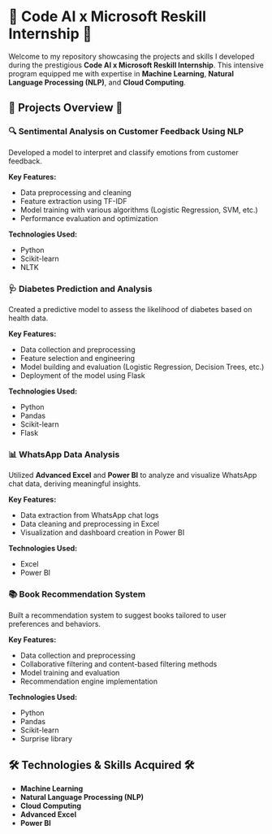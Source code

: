 # 🌟 Code AI x Microsoft Reskill Internship 🌟

Welcome to my repository showcasing the projects and skills I developed during the prestigious <b>Code AI x Microsoft Reskill Internship</b>. This intensive program equipped me with expertise in <b>Machine Learning</b>, <b>Natural Language Processing (NLP)</b>, and <b>Cloud Computing</b>.

## 🚀 Projects Overview 🚀

### 🔍 Sentimental Analysis on Customer Feedback Using NLP
Developed a model to interpret and classify emotions from customer feedback.

<b>Key Features:</b>
<ul>
  <li>Data preprocessing and cleaning</li>
  <li>Feature extraction using TF-IDF</li>
  <li>Model training with various algorithms (Logistic Regression, SVM, etc.)</li>
  <li>Performance evaluation and optimization</li>
</ul>

<b>Technologies Used:</b>
<ul>
  <li>Python</li>
  <li>Scikit-learn</li>
  <li>NLTK</li>
</ul>

### 🩺 Diabetes Prediction and Analysis
Created a predictive model to assess the likelihood of diabetes based on health data.

<b>Key Features:</b>
<ul>
  <li>Data collection and preprocessing</li>
  <li>Feature selection and engineering</li>
  <li>Model building and evaluation (Logistic Regression, Decision Trees, etc.)</li>
  <li>Deployment of the model using Flask</li>
</ul>

<b>Technologies Used:</b>
<ul>
  <li>Python</li>
  <li>Pandas</li>
  <li>Scikit-learn</li>
  <li>Flask</li>
</ul>

### 📊 WhatsApp Data Analysis
Utilized <b>Advanced Excel</b> and <b>Power BI</b> to analyze and visualize WhatsApp chat data, deriving meaningful insights.

<b>Key Features:</b>
<ul>
  <li>Data extraction from WhatsApp chat logs</li>
  <li>Data cleaning and preprocessing in Excel</li>
  <li>Visualization and dashboard creation in Power BI</li>
</ul>

<b>Technologies Used:</b>
<ul>
  <li>Excel</li>
  <li>Power BI</li>
</ul>

### 📚 Book Recommendation System
Built a recommendation system to suggest books tailored to user preferences and behaviors.

<b>Key Features:</b>
<ul>
  <li>Data collection and preprocessing</li>
  <li>Collaborative filtering and content-based filtering methods</li>
  <li>Model training and evaluation</li>
  <li>Recommendation engine implementation</li>
</ul>

<b>Technologies Used:</b>
<ul>
  <li>Python</li>
  <li>Pandas</li>
  <li>Scikit-learn</li>
  <li>Surprise library</li>
</ul>

## 🛠️ Technologies & Skills Acquired 🛠️
<ul>
  <li><b>Machine Learning</b></li>
  <li><b>Natural Language Processing (NLP)</b></li>
  <li><b>Cloud Computing</b></li>
  <li><b>Advanced Excel</b></li>
  <li><b>Power BI</b></li>
</ul>
